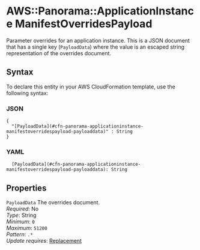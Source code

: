 # AWS::Panorama::ApplicationInstance ManifestOverridesPayload<a name="aws-properties-panorama-applicationinstance-manifestoverridespayload"></a>

Parameter overrides for an application instance\. This is a JSON document that has a single key \(`PayloadData`\) where the value is an escaped string representation of the overrides document\.

## Syntax<a name="aws-properties-panorama-applicationinstance-manifestoverridespayload-syntax"></a>

To declare this entity in your AWS CloudFormation template, use the following syntax:

### JSON<a name="aws-properties-panorama-applicationinstance-manifestoverridespayload-syntax.json"></a>

```
{
  "[PayloadData](#cfn-panorama-applicationinstance-manifestoverridespayload-payloaddata)" : String
}
```

### YAML<a name="aws-properties-panorama-applicationinstance-manifestoverridespayload-syntax.yaml"></a>

```
  [PayloadData](#cfn-panorama-applicationinstance-manifestoverridespayload-payloaddata): String
```

## Properties<a name="aws-properties-panorama-applicationinstance-manifestoverridespayload-properties"></a>

`PayloadData`  <a name="cfn-panorama-applicationinstance-manifestoverridespayload-payloaddata"></a>
The overrides document\.  
*Required*: No  
*Type*: String  
*Minimum*: `0`  
*Maximum*: `51200`  
*Pattern*: `.*`  
*Update requires*: [Replacement](https://docs.aws.amazon.com/AWSCloudFormation/latest/UserGuide/using-cfn-updating-stacks-update-behaviors.html#update-replacement)